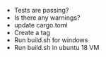 - Tests are passing?
- Is there any warnings?
- update cargo.toml
- Create a tag
- Run build.sh for windows
- Run build.sh in ubuntu 18 VM